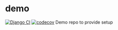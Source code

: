 # demo
[![Django CI](https://github.com/dhp98/demo/actions/workflows/django.yml/badge.svg)](https://github.com/dhp98/demo/actions/workflows/django.yml)
[![codecov](https://codecov.io/gh/dhp98/demo/branch/main/graph/badge.svg?token=IWOOL81DSS)](https://codecov.io/gh/dhp98/demo)
Demo repo to provide setup

